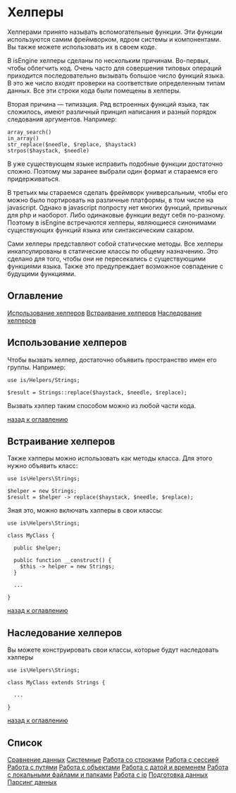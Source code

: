 # Хелперы

Хелперами принято называть вспомогательные функции. Эти функции используются самим фреймворком, ядром системы и компонентами. Вы также можете использовать их в своем коде.

В isEngine хелперы сделаны по нескольким причинам. Во-первых, чтобы облегчить код. Очень часто для совершения типовых операций приходится последовательно вызывать большое число функций языка. В это же число входят проверки на соответствие определенным типам данных. Все эти строки кода были помещены в хелперы. 

Вторая причина — типизация. Ряд встроенных функций языка, так сложилось, имеют различный принцип написания и разный порядок следования аргументов. Например:

    array_search()
    in_array()
    str_replace($needle, $replace, $haystack)
    strpos($haystack, $needle)

В уже существующем языке исправить подобные функции достаточно сложно. Поэтому мы заранее выбрали один формат и стараемся его придерживаться.

В третьих мы стараемся сделать фреймворк универсальным, чтобы его можно было портировать на различные платформы, в том числе на javascript. Однако в javascript попросту нет многих функций, привычных для php и наоборот. Либо одинаковые функции ведут себя по-разному. Поэтому в isEngine встречаются хелперы, являющиеся синонимами существующих функций языка или синтаксическим сахаром.

Сами хелперы представляют собой статические методы. Все хелперы инкапсулированы в статические классы по общему назначению. Это сделано для того, чтобы они не пересекались с существующими функциями языка. Также это предупреждает возможное совпадение с будущими функциями.

<a id="Оглавление"></a>
## Оглавление

[Использование хелперов](#Использование_хелперов)
[Встраивание хелперов](#Встраивание_хелперов)
[Наследование хелперов](#Наследование_хелперов)

<a id="Использование_хелперов"></a>
## Использование хелперов

Чтобы вызвать хелпер, достаточно объявить пространство имен его группы. Например:

    use is/Helpers/Strings;
    
    $result = Strings::replace($haystack, $needle, $replace);

Вызвать хэлпер таким способом можно из любой части кода.

[назад к оглавлению](#Оглавление)

<a id="Встраивание_хелперов"></a>
## Встраивание хелперов

Также хэлперы можно использовать как методы класса. Для этого нужно объявить класс:

    use is\Helpers\Strings;
    
    $helper = new Strings;
    $result = $helper -> replace($haystack, $needle, $replace);

Зная это, можно включать хэлперы в свои классы:

    use is\Helpers\Strings;
    
    class MyClass {
      
      public $helper;
      
      public function __construct() {
        $this -> helper = new Strings;
      }
      
      ...
      
    }

[назад к оглавлению](#Оглавление)

<a id="Наследование_хелперов"></a>
## Наследование хелперов

Вы можете конструировать свои классы, которые будут наследовать хэлперы

    use is\Helpers\Strings;
    
    class MyClass extends Strings {
      
      ...
      
    }

[назад к оглавлению](#Оглавление)

## Список

[Сравнение данных](Хелперы/Сравнение%20данных.md)
[Системные](Хелперы/Системные.md)
[Работа со строками](Хелперы/Работа%20со%20строками.md)
[Работа с сессией](Хелперы/Работа%20с%20сессией.md)
[Работа с путями](Хелперы/Работа%20с%20путями.md)
[Работа с объектами](Хелперы/Работа%20с%20объектами.md)
[Работа с датой и временем](Хелперы/Работа%20с%20датой%20и%20временем.md)
[Работа с локальными файлами и папками](Хелперы/Работа%20с%20локальными%20файлами%20и%20папками.md)
[Работа с ip](Хелперы/Работа%20с%20ip.md)
[Подготовка данных](Хелперы/Подготовка%20данных.md)
[Парсинг данных](Хелперы/Парсинг%20данных.md)
